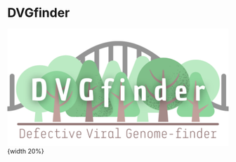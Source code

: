# DVGfinder
![](https://github.com/MJmaolu/DVGfinder/blob/main/LOGO%20DVGfinder_marron.png){width 20%}
